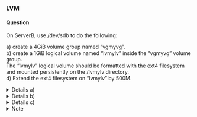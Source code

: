 ### LVM

#### Question

On ServerB, use /dev/sdb to do the following:

a) create a 4GiB volume group named “vgmyvg”.  
b) create a 1GiB logical volume named “lvmylv” inside the “vgmyvg” volume group.  
   The “lvmylv” logical volume should be formatted with the ext4 filesystem and mounted persistently on the /lvmylv directory.  
d) Extend the ext4 filesystem on “lvmylv” by 500M.  

<details><summary> Details a)</summary>


1. To list information about all available block devices on the system, run:
```
lsblk
```
2. To create a partition table on the block device "/dev/sdb" using the fdisk utility, run:
```
fdisk -c /dev/sdb
```
The "-c" option enables compatibility mode, which ensures that the partition table is compatible with older operating systems.


- n //new partition
- p //partition type: "p" for primary
- 1 //partition number
-  Press Enter to confirm the first default sector
- +4GiB // Last sector or required size
- l //List known partition types
- t // Change a partition type
- 8e // partition type code
- p //print the partition table
- w //To write the table to disk and exit

- To list all the available disk partitions and their related information, run:
```
fdisk -l
```

3. to display a summary of the physical volumes (PVs) on the system, run:
```
pvs
```
4. To initialize the physical volume “/dev/sdb1” for use by LVM to be allowed for use in a volume group (VG), run:
```
pvcreate /dev/sdb1
```
5. To verify, run:
```
pvs
```
6. To display the attributes of logical volumes and their associated volume groups, run:
```
vgs
```
7. To create a new volume group named "vgmyvg" and to add the physical volume /dev/sdb1 to it, run:
```
vgcreate vgmyvg /dev/sdb1
```
8. To verify, run:
```
vgs
```
9. To display the attributes of logical volumes and their associated volume groups, run:
```
vgs
```

<details><summary> Note: -c Option and DOS-compatibility mode </summary>
I used the “-c” option to turn off the DOS-compatible mode, which I recommended while creating partitions. Because DOS does not allow a partition to start (or end) the middle of a cylinder, it assumes the partition table is corrupt when it sees this and won't boot from any partition on the disk.

Note that
    The “-c” option is used to specify the compatibility mode 'dos' or 'nondos'. The default is the nondos mode.
    For backward compatibility, it is possible to use the option without the mode argument; in that case, the default is used.
</details>
</details>


<details><summary> Details b) </summary>

1. To create a new logical volume named "lvmylv" with a size of 1GiB within the volume group "vgmyvg", run:
```
lvcreate -n lvmylv -L 1GiB vgmyvg
```
2. To list all the logical volumes that are currently available on the system, along with their size, status, and the volume group they belong to, run:
```
lvs
```
3. To create an ext4 filesystem on the logical volume named "lvmylv" that belongs to the volume group named "vgmyvg", run:
```
mkfs.ext4 /dev/mapper/vgmyvg-lvmylv
```
4. To create a new directory “lvmylv”, run:
```
mkdir /lvmylv
```
5. Edit the file system table via /etc/fstab:
Add the following line:
/dev/mapper/vgmyvg-lvmylv /lvmylv ext4 defaults 0 0

6. To mount all the file systems listed in the “/etc/fstab” file that are not mounted yet, run:
```
mount -a
```
7. To list information about all available block devices on the system, run:
```
lsblk
```

8.  To display the attributes of logical volumes and their associated volume groups, run:
```
# vgs
```
</details>

<details><summary> Details c) </summary>

1. To extend the size of the logical volume “/dev/mapper/vgmyvg-lvmylv” by 500 MB and resize the file system to match the new size, run:
```
lvextend -r -L +500M /dev/mapper/vgmyvg-lvmylv
```
The “-r” option is used to automatically resize the file system to match the new size of the logical volume, and the “-L” option is used to specify the new size of the logical volume.

2. To list all the logical volumes that are currently available on the system, along with their size, status, and the volume group they belong to, run:
```
lvs
```

</details>

<details> <summary> Note </summary> 
The “-r” or “--resizefs” option is particularly useful as it saves the extra step of running the “resize2fs” command manually to resize the file system.
To shrink the “mylv” logical volume in “myvg” volume group to 500 megabytes, use the following command:

lvreduce --resizefs -L 500M myvg/mylv

Shrinking is not supported on a GFS2 or XFS file system.

Important
If the logical volume you are reducing contains a file system, I recommend using the “--resizefs” option of the “lvreduce” command to prevent data loss. When using this option, the “lvreduce” command tries to reduce the file system before shrinking the logical volume. If it fails, as it can if the file system is full or does not support shrink, the “lvreduce” command will fail and not attempt to shrink the logical volume.

</details>
